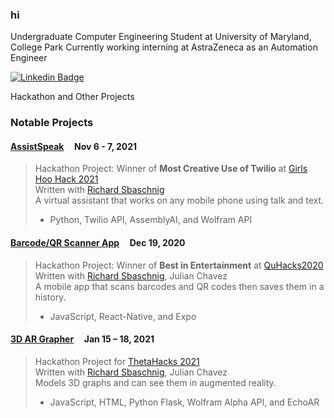 ### hi

Undergraduate Computer Engineering Student at University of Maryland, College Park
Currently working interning at AstraZeneca as an Automation Engineer

[![Linkedin Badge](https://img.shields.io/badge/-LinkedIn/VictorLiu2-blue?style=flat-square&logo=Linkedin&logoColor=white&link=https://www.linkedin.com/in/victorliu2/)](https://www.linkedin.com/in/victorliu2/)

Hackathon and Other Projects

### Notable Projects

#### [AssistSpeak](https://github.com/fetf/AssistSpeak)&nbsp;&nbsp;&nbsp;&nbsp;&nbsp;Nov 6 - 7, 2021  
> Hackathon Project: Winner of **Most Creative Use of Twilio** at [Girls Hoo Hack 2021](https://www.gwcuva.com/hack)  
> Written with [Richard Sbaschnig](https://github.com/RichardSba)  
> A virtual assistant that works on any mobile phone using talk and text.
> - Python, Twilio API, AssemblyAI, and Wolfram  API  

#### [Barcode/QR Scanner App](https://github.com/fetf/Barcode-QR-Scanner)&nbsp;&nbsp;&nbsp;&nbsp;&nbsp;Dec 19, 2020 
> Hackathon Project: Winner of **Best in Entertainment** at [QuHacks2020](https://quhacks.tech/)  
> Written with [Richard Sbaschnig](https://github.com/RichardSba), Julian Chavez  
> A mobile app that scans barcodes and QR codes then saves them in a history.
> - JavaScript, React-Native, and Expo  

#### [3D AR Grapher](https://github.com/fetf/3D-AR-Grapher)&nbsp;&nbsp;&nbsp;&nbsp;&nbsp;Jan 15 – 18, 2021  
> Hackathon Project for [ThetaHacks 2021](https://thetahacks.tech/)  
> Written with [Richard Sbaschnig](https://github.com/RichardSba), Julian Chavez  
> Models 3D graphs and can see them in augmented reality.
> - JavaScript, HTML, Python Flask, Wolfram Alpha API, and EchoAR  

<!--
**notvictorl/notvictorl** is a ✨ _special_ ✨ repository because its `README.md` (this file) appears on your GitHub profile.

Here are some ideas to get you started:

- 🔭 I’m currently working on ...
- 🌱 I’m currently learning ...
- 👯 I’m looking to collaborate on ...
- 🤔 I’m looking for help with ...
- 💬 Ask me about ...
- 📫 How to reach me: ...
- 😄 Pronouns: ...
- ⚡ Fun fact: ...
-->
